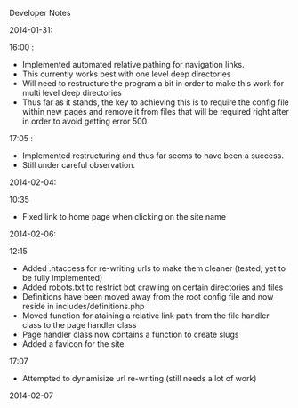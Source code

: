 Developer Notes

2014-01-31:

16:00 :
* Implemented automated relative pathing for navigation links.
* This currently works best with one level deep directories
* Will need to restructure the program a bit in order to make this work for multi level deep directories
* Thus far as it stands, the key to achieving this is to require the config file within new pages and remove it from files that will be required right after in order to avoid getting error 500

17:05 :
* Implemented restructuring and thus far seems to have been a success.
* Still under careful observation.


2014-02-04:

10:35
* Fixed link to home page when clicking on the site name

2014-02-06:

12:15
* Added .htaccess for re-writing urls to make them cleaner (tested, yet to be fully implemented)
* Added robots.txt to restrict bot crawling on certain directories and files
* Definitions have been moved away from the root config file and now reside in includes/definitions.php
* Moved function for ataining a relative link path from the file handler class to the page handler class
* Page handler class now contains a function to create slugs
* Added a favicon for the site

17:07
* Attempted to dynamisize url re-writing (still needs a lot of work)

2014-02-07

